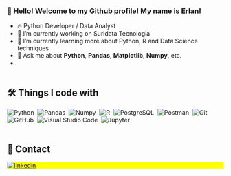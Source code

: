 ### 👋 Hello! Welcome to my Github profile! My name is Erlan!


- 🔥 Python Developer / Data Analyst
- 🔭 I’m currently working on Suridata Tecnologia
- 🌱 I’m currently learning more about Python, R and Data Science techniques
- 💬 Ask me about **Python**, **Pandas**, **Matplotlib**, **Numpy**, etc.
- <br><br>

## 🛠 Things I code with

![Python](https://img.shields.io/badge/-Python-05122A?style=flat&logo=python)&nbsp;
![Pandas](https://img.shields.io/badge/-Pandas-05122A?style=flat&logo=pandas)&nbsp;
![Numpy](https://img.shields.io/badge/-Numpy-05122A?style=flat&logo=numpy)&nbsp;
![R](https://img.shields.io/badge/-R-05122A?style=flat&logo=r)&nbsp;
![PostgreSQL](https://img.shields.io/badge/-PostgreSQL-05122A?style=flat&logo=postgresql)&nbsp;
![Postman](https://img.shields.io/badge/-Postman-05122A?style=flat&logo=postman)&nbsp;
![Git](https://img.shields.io/badge/-Git-05122A?style=flat&logo=git)&nbsp;
![GitHub](https://img.shields.io/badge/-GitHub-05122A?style=flat&logo=github)&nbsp;
![Visual Studio Code](https://img.shields.io/badge/-Visual%20Studio%20Code-05122A?style=flat&logo=visual-studio-code&logoColor=007ACC)&nbsp;
![Jupyter](https://img.shields.io/badge/-Jupyter-05122A?style=flat&logo=jupyter)&nbsp;
<br><br>

## 🪪 Contact

<p align="left" style="background:yellow">
<a href="[https://www.linkedin.com/in/erlanlealdalmeida/" target="_blank">
  <img align="center" src="https://img.shields.io/badge/-erlanleal-05122A?style=flat&logo=linkedin" alt="linkedin"/>
</a>
</p>



